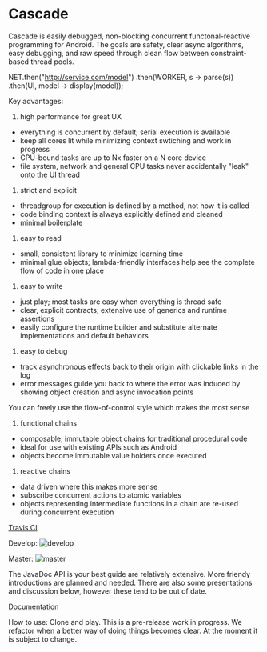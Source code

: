 # Cascade

Cascade is easily debugged, non-blocking concurrent functonal-reactive programming for Android. The goals are safety, clear async algorithms, easy debugging, and raw speed
through clean flow between constraint-based thread pools.

NET.then("http://service.com/model")
   .then(WORKER, s -> parse(s))
   .then(UI, model -> display(model));

Key advantages:

1. high performance for great UX
  * everything is concurrent by default; serial execution is available
  * keep all cores lit while minimizing context swtiching and work in progress
  * CPU-bound tasks are up to Nx faster on a N core device
  * file system, network and general CPU tasks never accidentally "leak" onto the UI thread
1. strict and explicit
  * threadgroup for execution is defined by a method, not how it is called
  * code binding context is always explicitly defined and cleaned
  * minimal boilerplate
1. easy to read
  * small, consistent library to minimize learning time
  * minimal glue objects; lambda-friendly interfaces help see the complete flow of code in one place
1. easy to write
  * just play; most tasks are easy when everything is thread safe
  * clear, explicit contracts; extensive use of generics and runtime assertions
  * easily configure the runtime builder and substitute alternate implementations and default behaviors
1. easy to debug
  * track asynchronous effects back to their origin with clickable links in the log
  * error messages guide you back to where the error was induced by showing object creation and async invocation points

You can freely use the flow-of-control style which makes the most sense

1. functional chains
  * composable, immutable object chains for traditional procedural code
  * ideal for use with existing APIs such as Android
  * objects become immutable value holders once executed
1. reactive chains
  * data driven where this makes more sense
  * subscribe concurrent actions to atomic variables 
  * objects representing intermediate functions in a chain are re-used during concurrent execution

[Travis CI](https://travis-ci.org/paulirotta/cascade)

Develop: ![develop](https://travis-ci.org/paulirotta/cascade.svg?branch=develop)

Master: ![master](https://travis-ci.org/paulirotta/cascade.svg?branch=master)


The JavaDoc API is your best guide are relatively extensive. More friendy introductions are planned and needed. There are also some presentations and discussion below, however these tend to be out of date.

[Documentation](/docs)

How to use:
Clone and play. This is a pre-release work in progress. We refactor when a better way of doing things becomes clear. At the moment it is subject to change.
